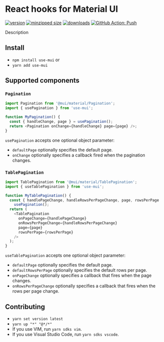 # React hooks for Material UI

[![version](https://img.shields.io/npm/v/use-mui.svg)](https://www.npmjs.com/package/use-mui)
[![minzipped size](https://img.shields.io/bundlephobia/minzip/use-mui.svg)](https://www.npmjs.com/package/use-mui)
[![downloads](https://img.shields.io/npm/dt/use-mui.svg)](https://www.npmjs.com/package/use-mui)
[![GitHub Action: Push](https://github.com/CharlesStover/use-mui/actions/workflows/push.yml/badge.svg)](https://github.com/CharlesStover/use-mui/actions/workflows/push.yml)

Description

## Install

- `npm install use-mui` or
- `yarn add use-mui`

## Supported components

### `Pagination`

```javascript
import Pagination from '@mui/material/Pagination';
import { usePagination } from 'use-mui';

function MyPagination() {
  const { handleChange, page } = usePagination();
  return <Pagination onChange={handleChange} page={page} />;
}
```

`usePagination` accepts one optional object parameter:

- `defaultPage` optionally specifies the default page.
- `onChange` optionally specifies a callback fired when the pagination changes.

### `TablePagination`

```javascript
import TablePagination from '@mui/material/TablePagination';
import { useTablePagination } from 'use-mui';

function MyTablePagination() {
  const { handlePageChange, handleRowsPerPageChange, page, rowsPerPage } =
    usePagination();
  return (
    <TablePagination
      onPageChange={handlePageChange}
      onRowsPerPageChange={handleRowsPerPageChange}
      page={page}
      rowsPerPage={rowsPerPage}
    />
  );
}
```

`useTablePagination` accepts one optional object parameter:

- `defaultPage` optionally specifies the default page.
- `defaultRowsPerPage` optionally specifies the default rows per page.
- `onPageChange` optionally specifies a callback that fires when the page
  changes.
- `onRowsPerPageChange` optionally specifies a callback that fires when the rows
  per page change.

## Contributing

- `yarn set version latest`
- `yarn up "*" "@*/*"`
- If you use VIM, run `yarn sdks vim`.
- If you use Visual Studio Code, run `yarn sdks vscode`.
